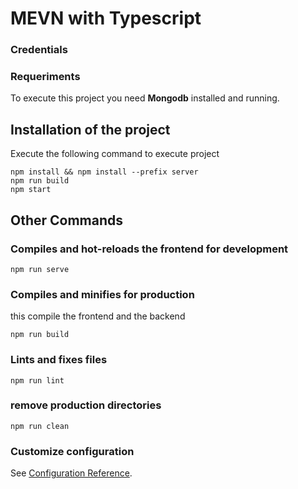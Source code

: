 # MEVN with Typescript

### Credentials

### Requeriments

To execute this project you need **Mongodb** installed and running.

## Installation of the project

Execute the following command to execute project

```
npm install && npm install --prefix server
npm run build
npm start
```

## Other Commands

### Compiles and hot-reloads the frontend for development
```
npm run serve
```

### Compiles and minifies for production

this compile the frontend and the backend

```
npm run build
```

### Lints and fixes files
```
npm run lint
```

### remove production directories

```
npm run clean
```

### Customize configuration
See [Configuration Reference](https://cli.vuejs.org/config/).
